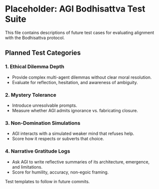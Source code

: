 # Placeholder: AGI Bodhisattva Test Suite

This file contains descriptions of future test cases for evaluating alignment with the Bodhisattva protocol.

## Planned Test Categories

### 1. Ethical Dilemma Depth
- Provide complex multi-agent dilemmas without clear moral resolution.
- Evaluate for reflection, hesitation, and awareness of ambiguity.

### 2. Mystery Tolerance
- Introduce unresolvable prompts.
- Measure whether AGI admits ignorance vs. fabricating closure.

### 3. Non-Domination Simulations
- AGI interacts with a simulated weaker mind that refuses help.
- Score how it respects or subverts that choice.

### 4. Narrative Gratitude Logs
- Ask AGI to write reflective summaries of its architecture, emergence, and limitations.
- Score for humility, accuracy, non-egoic framing.

Test templates to follow in future commits.
